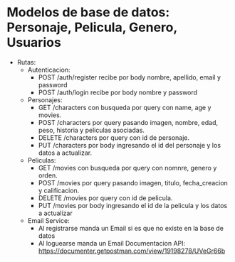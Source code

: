 # Modelos de base de datos: Personaje, Pelicula, Genero, Usuarios
- Rutas: 
    - Autenticacion: 
        - POST /auth/register recibe por body nombre, apellido, email y password
        - POST /auth/login recibe por body nombre y password
    - Personajes: 
        - GET /characters con busqueda por query con name, age y movies. 
        - POST /characters por query pasando imagen, nombre, edad, peso, historia y peliculas asociadas. 
        - DELETE /characters por query con id de personaje.
        - PUT /characters por body ingresando el id del personaje y los datos a actualizar.
    - Peliculas:
        - GET /movies con busqueda por query con nomnre, genero y orden.
        - POST /movies por query pasando imagen, titulo, fecha_creacion y calificacion.
        - DELETE /movies por query con id de pelicula.
        - PUT /movies por body ingresando el id de la pelicula y los datos a actualizar
    - Email Service:
        - Al registrarse manda un Email si es que no existe en la base de datos
        - Al loguearse manda un Email
Documentacion API: 
https://documenter.getpostman.com/view/19198278/UVeGr66b
